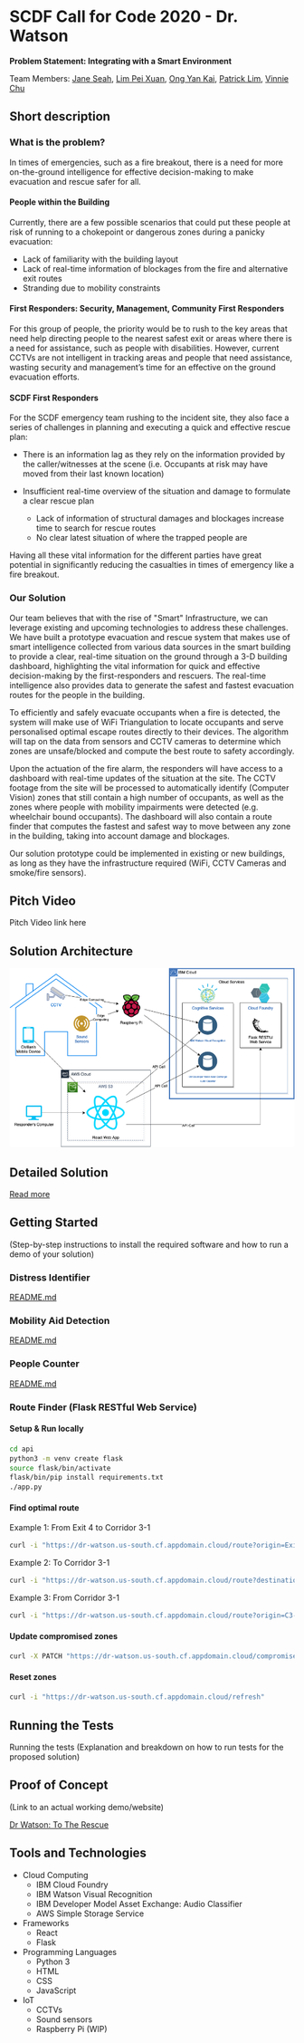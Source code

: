 # SCDF Call for Code 2020 - Dr. Watson
**Problem Statement: Integrating with a Smart Environment**

Team Members: [Jane Seah](https://github.com/shingkid), [Lim Pei Xuan](https://github.com/ellpeeaxe), [Ong Yan Kai](https://github.com/yankai364), [Patrick Lim](https://github.com/plyh), [Vinnie Chu](https://github.com/ballchuuu)

## Short description
### What is the problem?

In times of emergencies, such as a fire breakout, there is a need for more on-the-ground intelligence for effective decision-making to make evacuation and rescue safer for all. 

#### People within the Building

Currently, there are a few possible scenarios that could put these people at risk of running to a chokepoint or dangerous zones during a panicky evacuation:

* Lack of familiarity with the building layout
* Lack of real-time information of blockages from the fire and alternative exit routes
* Stranding due to mobility constraints

#### First Responders: Security, Management, Community First Responders

For this group of people, the priority would be to rush to the key areas that need help directing people to the nearest safest exit or areas where there is a need for assistance, such as people with disabilities. However, current CCTVs are not intelligent in tracking areas and people that need assistance, wasting security and management’s time for an effective on the ground evacuation efforts. 

#### SCDF First Responders
For the SCDF emergency team rushing to the incident site, they also face a series of challenges in planning and executing a quick and effective rescue plan:

* There is an information lag as they rely on the information provided by the caller/witnesses at the scene (i.e. Occupants at risk may have moved from their last known location)

* Insufficient real-time overview of the situation and damage to formulate a clear rescue plan
	* Lack of information of structural damages and blockages increase time to search for rescue routes 
	* No clear latest situation of where the trapped people are 

Having all these vital information for the different parties have great potential in significantly reducing the casualties in times of emergency like a fire breakout. 

### Our Solution
Our team believes that with the rise of "Smart" Infrastructure, we can leverage existing and upcoming technologies to address these challenges. We have built a prototype evacuation and rescue system that makes use of smart intelligence collected from various data sources in the smart building to provide a clear, real-time situation on the ground through a 3-D building dashboard, highlighting the vital information for quick and effective decision-making by the first-responders and rescuers. The real-time intelligence also provides data to generate the safest and fastest evacuation routes for the people in the building. 

To efficiently and safely evacuate occupants when a fire is detected, the system will make use of WiFi Triangulation to locate occupants and serve personalised optimal escape routes directly to their devices. The algorithm will tap on the data from sensors and CCTV cameras to determine which zones are unsafe/blocked and compute the best route to safety accordingly.

Upon the actuation of the fire alarm, the responders will have access to a dashboard with real-time updates of the situation at the site. The CCTV footage from the site will be processed to automatically identify (Computer Vision) zones that still contain a high number of occupants, as well as the zones where people with mobility impairments were detected (e.g. wheelchair bound occupants). The dashboard will also contain a route finder that computes the fastest and safest way to move between any zone in the building, taking into account damage and blockages.

Our solution prototype could be implemented in existing or new buildings, as long as they have the infrastructure required (WiFi, CCTV Cameras and smoke/fire sensors).

## Pitch Video
Pitch Video link here

## Solution Architecture
![](sol-arch.png)

## Detailed Solution
[Read more](https://docs.google.com/document/d/11p-nnQ6YOiT5O3a395TWuMCOUkPPU2C8k-vCn7XmnOs/edit?usp=sharing)

## Getting Started
(Step-by-step instructions to install the required software and how
to run a demo of your solution)

### Distress Identifier
[README.md](./distress-identifier/README.md)

### Mobility Aid Detection
[README.md](./MobilityAidDetection/README.md)

### People Counter
[README.md](./PeopleCounter/README.md)

### Route Finder (Flask RESTful Web Service)
#### Setup & Run locally
```sh
cd api
python3 -m venv create flask
source flask/bin/activate
flask/bin/pip install requirements.txt
./app.py
```

#### Find optimal route
Example 1: From Exit 4 to Corridor 3-1
```sh
curl -i "https://dr-watson.us-south.cf.appdomain.cloud/route?origin=Exit_4&destination=C3-1"
```

Example 2: To Corridor 3-1
```sh
curl -i "https://dr-watson.us-south.cf.appdomain.cloud/route?destination=C3-1"
```

Example 3: From Corridor 3-1
```sh
curl -i "https://dr-watson.us-south.cf.appdomain.cloud/route?origin=C3-1"
```

#### Update compromised zones
```sh
curl -X PATCH "https://dr-watson.us-south.cf.appdomain.cloud/compromised?zones[]=C2-1&zones[]=C3-1"
```

#### Reset zones
```sh
curl -i "https://dr-watson.us-south.cf.appdomain.cloud/refresh"
```

## Running the Tests
Running the tests (Explanation and breakdown on how to run tests for the proposed
solution)

## Proof of Concept
(Link to an actual working demo/website)

[Dr Watson: To The Rescue](http://dr-watson-to-the-rescue.s3-website-ap-southeast-1.amazonaws.com/)

## Tools and Technologies
* Cloud Computing
  - IBM Cloud Foundry
  - IBM Watson Visual Recognition
  - IBM Developer Model Asset Exchange: Audio Classifier
  - AWS Simple Storage Service
* Frameworks
  - React
  - Flask
* Programming Languages
  - Python 3
  - HTML
  - CSS
  - JavaScript
* IoT
  - CCTVs
  - Sound sensors
  - Raspberry Pi (WIP)
